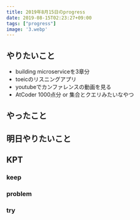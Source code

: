 ```yaml
---
title: 2019年8月15日のprogress
date: 2019-08-15T02:23:27+09:00
tags: ["progress"]
image: '3.webp'
---
```


## やりたいこと
<!-- 実現可能性を考慮して -->
- building microserviceを3章分
- toeicのリスニングアプリ
- youtubeでカンファレンスの動画を見る
- AtCoder 1000点分 or 集合とクエリみたいなやつ

## やったこと
<!-- twitterとか埋め込みながら -->
## 明日やりたいこと
<!-- - 実現可能性を考慮せずに -->
## KPT
<!-- やりたいこととやったことの差分を埋めるために必要なこと -->
### keep
### problem
### try
